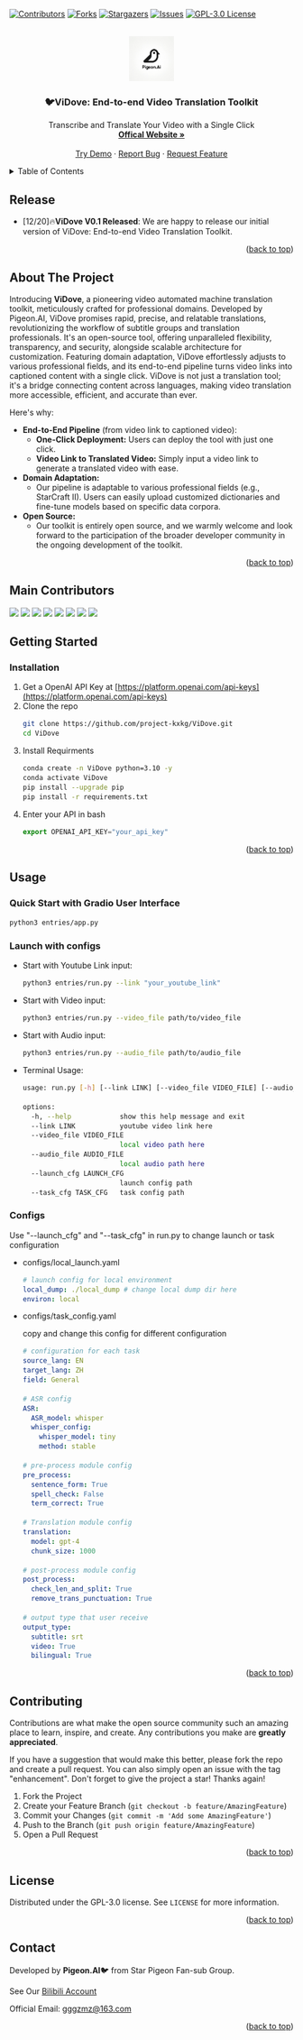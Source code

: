<a name="readme-top"></a>

[![Contributors][contributors-shield]][contributors-url]
[![Forks][forks-shield]][forks-url]
[![Stargazers][stars-shield]][stars-url]
[![Issues][issues-shield]][issues-url]
[![GPL-3.0 License][license-shield]][license-url]


<br />
<div align="center">
  <a href="https://github.com/othneildrew/Best-README-Template">
    <img src="images/logo_draft.png" alt="Logo" width="80" height="80">
  </a>

  <h3 align="center">🐦ViDove: End-to-end Video Translation Toolkit</h3>

  <p align="center">
    Transcribe and Translate Your Video with a Single Click
    <br />
    <a href="https://github.com/project-kxkg/ViDove"><strong>Offical Website »</strong></a>
    <br />
    <br />
    <a href="https://huggingface.co/spaces/StarPigeon/ViDove">Try Demo</a>
    ·
    <a href="https://github.com/project-kxkg/ViDove/issues">Report Bug</a>
    ·
    <a href="https://github.com/project-kxkg/ViDove/issues">Request Feature</a>
  </p>
</div>



<!-- TABLE OF CONTENTS -->
<details>
  <summary>Table of Contents</summary>
  <ol>
    <li><a href="#release">Release</a></li>
    <li>
      <a href="#about-the-project">About The Project</a>
    </li>
    <li>
      <a href="#getting-started">Getting Started</a>
      <ul>
        <li><a href="#installation">Installation</a></li>
      </ul>
    </li>
    <li><a href="#usage">Usage</a></li>
    <li><a href="#contributing">Contributing</a></li>
    <li><a href="#license">License</a></li>
    <li><a href="#contact">Contact</a></li>
  </ol>
</details>

## Release
- [12/20]🔥**ViDove V0.1 Released**: We are happy to release our initial version of ViDove: End-to-end Video Translation Toolkit. 

<p align="right">(<a href="#readme-top">back to top</a>)</p>

<!-- ABOUT THE PROJECT -->
## About The Project

<!-- [![Product Name Screen Shot][product-screenshot]](https://example.com) -->

Introducing **ViDove**, a pioneering video automated machine translation toolkit, meticulously crafted for professional domains. Developed by Pigeon.AI, ViDove promises rapid, precise, and relatable translations, revolutionizing the workflow of subtitle groups and translation professionals. It's an open-source tool, offering unparalleled flexibility, transparency, and security, alongside scalable architecture for customization. Featuring domain adaptation, ViDove effortlessly adjusts to various professional fields, and its end-to-end pipeline turns video links into captioned content with a single click. ViDove is not just a translation tool; it's a bridge connecting content across languages, making video translation more accessible, efficient, and accurate than ever.


Here's why:
* **End-to-End Pipeline** (from video link to captioned video): 
  - **One-Click Deployment:** Users can deploy the tool with just one click.
  - **Video Link to Translated Video:** Simply input a video link to generate a translated video with ease.
* **Domain Adaptation:**
  - Our pipeline is adaptable to various professional fields (e.g., StarCraft II). Users can easily upload customized dictionaries and fine-tune models based on specific data corpora.
* **Open Source:**
  - Our toolkit is entirely open source, and we warmly welcome and look forward to the participation of the broader developer community in the ongoing development of the toolkit.

<p align="right">(<a href="#readme-top">back to top</a>)</p>

## Main Contributors
[![](https://github.com/yichen14.png?size=50)](https://github.com/yichen14)
[![](https://github.com/TheAnsIs42.png?size=50)](https://github.com/TheAnsIs42)
[![](https://github.com/JiaenLiu.png?size=50)](https://github.com/JiaenLiu)
[![](https://github.com/worldqwq.png?size=50)](https://github.com/worldqwq)
[![](https://github.com/Yuhan-Lu.png?size=50)](https://github.com/Yuhan-Lu)
[![](https://github.com/CanYing0913.png?size=50)](https://github.com/CanYing0913)
[![](https://github.com/willbe03.png?size=50)](https://github.com/willbe03)
[![](https://github.com/pinqian77.png?size=50)](https://github.com/pinqian77)


<!-- GETTING STARTED -->
## Getting Started

### Installation

1. Get a OpenAI API Key at [https://platform.openai.com/api-keys](https://platform.openai.com/api-keys)
2. Clone the repo
   ```sh
   git clone https://github.com/project-kxkg/ViDove.git
   cd ViDove
   ```
3. Install Requirments
   ```sh
   conda create -n ViDove python=3.10 -y
   conda activate ViDove
   pip install --upgrade pip
   pip install -r requirements.txt
   ```
4. Enter your API in bash
   ```js
   export OPENAI_API_KEY="your_api_key" 
   ```

<p align="right">(<a href="#readme-top">back to top</a>)</p>



<!-- USAGE EXAMPLES -->
## Usage

### Quick Start with Gradio User Interface
   ```sh
   python3 entries/app.py
   ```

### Launch with configs
  - Start with Youtube Link input:
    ```sh
    python3 entries/run.py --link "your_youtube_link"
    ```
  - Start with Video input:
    ```sh
    python3 entries/run.py --video_file path/to/video_file
    ```
  - Start with Audio input:
    ```sh
    python3 entries/run.py --audio_file path/to/audio_file
    ```
  - Terminal Usage:
    ```sh
    usage: run.py [-h] [--link LINK] [--video_file VIDEO_FILE] [--audio_file AUDIO_FILE] [--launch_cfg LAUNCH_CFG] [--task_cfg TASK_CFG]

    options:
      -h, --help            show this help message and exit
      --link LINK           youtube video link here
      --video_file VIDEO_FILE
                            local video path here
      --audio_file AUDIO_FILE
                            local audio path here
      --launch_cfg LAUNCH_CFG
                            launch config path
      --task_cfg TASK_CFG   task config path
    ```

### Configs
  Use "--launch_cfg" and "--task_cfg" in run.py to change launch or task configuration
  - configs/local_launch.yaml 
    ```yaml
    # launch config for local environment
    local_dump: ./local_dump # change local dump dir here
    environ: local
    ```
  - configs/task_config.yaml
    
    copy and change this config for different configuration
    ```yaml
    # configuration for each task
    source_lang: EN
    target_lang: ZH
    field: General

    # ASR config
    ASR:
      ASR_model: whisper
      whisper_config:
        whisper_model: tiny
        method: stable
      
    # pre-process module config
    pre_process: 
      sentence_form: True
      spell_check: False
      term_correct: True

    # Translation module config
    translation:
      model: gpt-4
      chunk_size: 1000

    # post-process module config
    post_process: 
      check_len_and_split: True
      remove_trans_punctuation: True

    # output type that user receive
    output_type: 
      subtitle: srt
      video: True
      bilingual: True
    ```

<p align="right">(<a href="#readme-top">back to top</a>)</p>



<!-- ROADMAP -->
<!-- ## Roadmap

- [x] Add Changelog
- [x] Add back to top links
- [ ] Add Additional Templates w/ Examples
- [ ] Add "components" document to easily copy & paste sections of the readme
- [ ] Multi-language Support
    - [ ] Chinese
    - [ ] Spanish

See the [open issues](https://github.com/project-kxkg/ViDove/issues) for a full list of proposed features (and known issues).

<p align="right">(<a href="#readme-top">back to top</a>)</p>
 -->


<!-- CONTRIBUTING -->
## Contributing

Contributions are what make the open source community such an amazing place to learn, inspire, and create. Any contributions you make are **greatly appreciated**.

If you have a suggestion that would make this better, please fork the repo and create a pull request. You can also simply open an issue with the tag "enhancement".
Don't forget to give the project a star! Thanks again!

1. Fork the Project
2. Create your Feature Branch (`git checkout -b feature/AmazingFeature`)
3. Commit your Changes (`git commit -m 'Add some AmazingFeature'`)
4. Push to the Branch (`git push origin feature/AmazingFeature`)
5. Open a Pull Request

<p align="right">(<a href="#readme-top">back to top</a>)</p>



<!-- LICENSE -->
## License

Distributed under the  GPL-3.0 license. See `LICENSE` for more information.

<p align="right">(<a href="#readme-top">back to top</a>)</p>



<!-- CONTACT -->
## Contact

Developed by **Pigeon.AI**🐦 from Star Pigeon Fan-sub Group.

See Our [Bilibili Account](https://space.bilibili.com/195670539)

Official Email: gggzmz@163.com

<p align="right">(<a href="#readme-top">back to top</a>)</p>



<!-- ACKNOWLEDGMENTS -->
<!-- ## Acknowledgments

Use this space to list resources you find helpful and would like to give credit to. I've included a few of my favorites to kick things off!

* [Choose an Open Source License](https://choosealicense.com)
* [GitHub Emoji Cheat Sheet](https://www.webpagefx.com/tools/emoji-cheat-sheet)
* [Malven's Flexbox Cheatsheet](https://flexbox.malven.co/)
* [Malven's Grid Cheatsheet](https://grid.malven.co/)
* [Img Shields](https://shields.io)
* [GitHub Pages](https://pages.github.com)
* [Font Awesome](https://fontawesome.com)
* [React Icons](https://react-icons.github.io/react-icons/search)
* 

<p align="right">(<a href="#readme-top">back to top</a>)</p> -->



<!-- MARKDOWN LINKS & IMAGES -->
<!-- https://www.markdownguide.org/basic-syntax/#reference-style-links -->
[contributors-shield]: https://img.shields.io/github/contributors/project-kxkg/ViDove.svg?style=for-the-badge
[contributors-url]: https://github.com/othneildrew/Best-README-Template/graphs/contributors
[forks-shield]: https://img.shields.io/github/forks/project-kxkg/ViDove.svg?style=for-the-badge
[forks-url]: https://github.com/othneildrew/Best-README-Template/network/members
[stars-shield]: https://img.shields.io/github/stars/project-kxkg/ViDove.svg?style=for-the-badge
[stars-url]: https://github.com/project-kxkg/ViDove/stargazers
[issues-shield]: https://img.shields.io/github/issues/project-kxkg/ViDove.svg?style=for-the-badge
[issues-url]: https://github.com/project-kxkg/ViDove/issues
[license-shield]: https://img.shields.io/github/license/project-kxkg/ViDove.svg?style=for-the-badge
[license-url]: https://github.com/project-kxkg/ViDove/blob/dev/LICENSE
